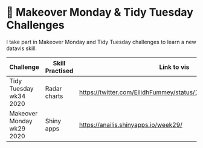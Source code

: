 # 🎨 Makeover Monday & Tidy Tuesday Challenges

I take part in Makeover Monday and Tidy Tuesday challenges to learn a new datavis skill.

|  Challenge  |  Skill Practised  |  Link to vis  | Path to code |
|----|----|----|----|
| Tidy Tuesday wk34 2020 | Radar charts | https://twitter.com/EilidhFummey/status/1296144904758808576 | TidyTuesday/
| Makeover Monday wk29 2020 | Shiny apps | https://anailis.shinyapps.io/week29/ | MakeoverMonday/week29
